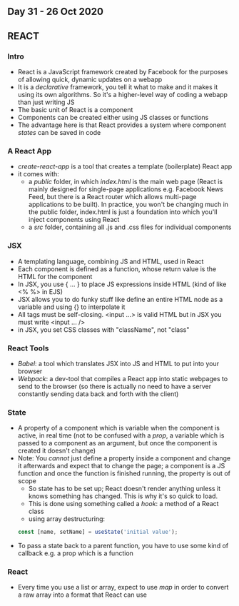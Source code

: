 ## Day 31 - 26 Oct 2020

## REACT

### Intro

* React is a JavaScript framework created by Facebook for the purposes of allowing quick, dynamic updates on a webapp
* It is a *declarative* framework, you tell it what to make and it makes it using its own algorithms. So it's a higher-level way of coding a webapp than just writing JS
* The basic unit of React is a component 
* Components can be created either using JS classes or functions
* The advantage here is that React provides a system where component *states* can be saved in code

### A React App

* *create-react-app* is a tool that creates a template (boilerplate) React app
* it comes with:
  * a *public* folder, in which *index.html* is the main web page (React is mainly designed for single-page applications e.g. Facebook News Feed, but there is a React router which allows multi-page applications to be built). In practice, you won't be changing much in the public folder, index.html is just a foundation into which you'll inject components using React
  * a *src* folder, containing all .js and .css files for individual components

### JSX

* A templating language, combining JS and HTML, used in React
* Each component is defined as a function, whose return value is the HTML for the component
* In JSX, you use { ... } to place JS expressions inside HTML (kind of like <% %> in EJS)
* JSX allows you to do funky stuff like define an entire HTML node as a variable and using {} to interpolate it
* All tags must be self-closing. <input ...> is valid HTML but in JSX you must write <input ... />
* in JSX, you set CSS classes with "className", not "class"

### React Tools

* *Babel*: a tool which translates JSX into JS and HTML to put into your browser
* *Webpack*: a dev-tool that compiles a React app into static webpages to send to the browser (so there is actually no need to have a server constantly sending data back and forth with the client)

### State

* A property of a component which is variable when the component is active, in real time (not to be confused with a *prop*, a variable which is passed to a component as an argument, but once the component is created it doesn't change)
* Note: You *cannot* just define a property inside a component and change it afterwards and expect that to change the page; a component is a JS function and once the function is finished running, the property is out of scope
  * So state has to be set up; React doesn't render anything unless it knows something has changed. This is why it's so quick to load.
  * This is done using something called a *hook*: a method of a React class  
  * using array destructuring:
  ```javascript
  const [name, setName] = useState('initial value');
  ```
* To pass a state back to a parent function, you have to use some kind of callback e.g. a prop which is a function

### React

* Every time you use a list or array, expect to use *map* in order to convert a raw array into a format that React can use


